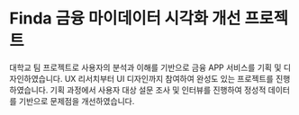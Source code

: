 # Finda 금융 마이데이터 시각화 개선 프로젝트

대학교 팀 프로젝트로 사용자의 분석과 이해를 기반으로 금융 APP 서비스를 기획 및 디자인하였습니다. UX 리서치부터 UI 디자인까지 참여하여 완성도 있는 프로젝트를 진행하였습니다. 기획 과정에서 사용자 대상 설문 조사 및 인터뷰를 진행하여 정성적 데이터를 기반으로 문제점을 개선하였습니다.
